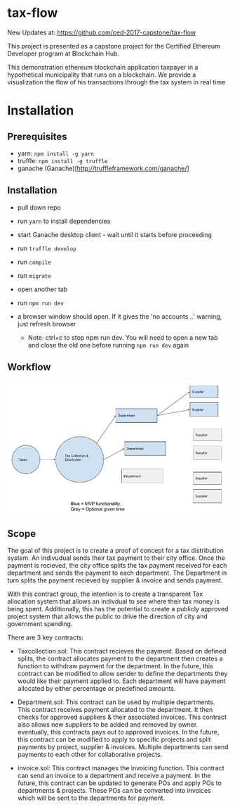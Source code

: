 # tax-flow

New Updates at: https://github.com/ced-2017-capstone/tax-flow

This project is presented as a capstone project for the Certified Ethereum Developer program at Blockchain Hub.

This demonstration ethereum blockchain application taxpayer in a hypothetical municipality that runs on a blockchain. We provide a visualization the flow of his transactions through the tax system in real time

# Installation

## Prerequisites
* yarn: `npm install -g yarn`
* truffle: `npm install -g truffle`
* ganache (Ganache)[http://truffleframework.com/ganache/]

## Installation
* pull down repo
* run `yarn` to install dependencies
* start Ganache desktop client - wait until it starts before proceeding
* run `truffle develop`
* run `compile`
* run `migrate`
* open another tab
* run `npm run dev` 
* a browser window should open. If it gives the 'no accounts ..' warning, just refresh browser

  * Note: ctrl+c to stop npm run dev. You will need to open a new tab and close the old one before running `npm run dev` again


## Workflow

![Worklfow](Workflow.png)


## Scope
The goal of this project is to create a proof of concept for a tax distribution system. An indivudual sends their tax payment to their city office. Once the payment is recieved, the city office splits the tax payment received for each department and sends the payment to each department. The Department in turn splits the payment recieved by supplier & invoice and sends payment.

With this contract group, the intention is to create a transparent Tax allocation system that allows an indivdual to see where their tax money is being spent. Additionally, this has the potential to create a publicly approved project system that allows the public to drive the direction of city and government spending.

There are 3 key contracts:
* Taxcollection.sol: This contract recieves the payment. Based on defined splits, the contract allocates payment to the department then creates a function to withdraw payment for the department. In the future, this contract can be modified to allow sender to define the departments they would like their payment applied to. Each department will have payment allocated by either percentage or predefined amounts.

* Department.sol: This contract can be used by multiple departments. This contract receives payment allocated to the department. It then checks for approved suppliers & their associated invoices. This contract also allows new suppliers to be added and removed by owner. eventually, this contracts pays out to approved invoices. In the future, this contract can be modified to apply to specific projects and split payments by project, supplier & invoices. Multiple departments can send payments to each other for collaborative projects.

* invoice.sol: This contract manages the invoicing function. This contract can send an invoice to a department and receive a payment. In the future, this contract can be updated to generate POs and apply POs to departments & projects. These POs can be converted into invoices which will be sent to the departments for payment.

